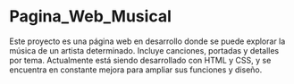 # Pagina_Web_Musical
Este proyecto es una página web en desarrollo donde se puede explorar la música de un artista determinado. Incluye canciones, portadas y detalles por tema. Actualmente está siendo desarrollado con HTML y CSS, y se encuentra en constante mejora para ampliar sus funciones y diseño.

